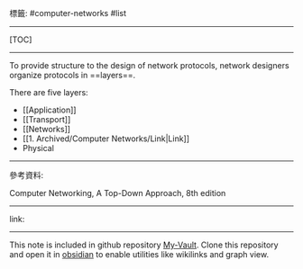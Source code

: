 標籤: #computer-networks #list 

---

[TOC]

---

To provide structure to the design of network protocols, network designers organize protocols in ==layers==.

There are five layers:

- [[Application]]
- [[Transport]]
- [[Networks]]
- [[1. Archived/Computer Networks/Link|Link]]
- Physical

---

參考資料:

Computer Networking, A Top-Down Approach, 8th edition

---

link:


---

This note is included in github repository [My-Vault](https://github.com/LittleD3092/My-Vault.git). Clone this repository and open it in [obsidian](https://obsidian.md/) to enable utilities like wikilinks and graph view.
